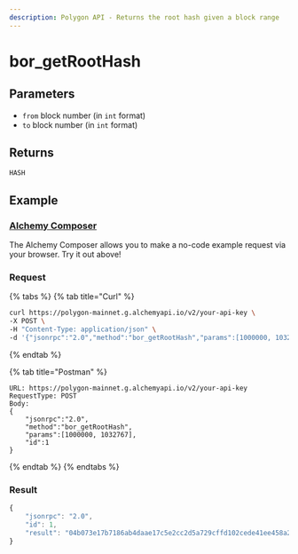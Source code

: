 ```yaml
---
description: Polygon API - Returns the root hash given a block range
---
```


# bor\_getRootHash

## Parameters

* `from` block number (in `int` format)
* `to` block number (in `int` format)

## Returns

`HASH`

## Example

### [Alchemy Composer](bor\_getroothash.md#parameters)

The Alchemy Composer allows you to make a no-code example request via your browser. Try it out above!

### Request

{% tabs %}
{% tab title="Curl" %}
```bash
curl https://polygon-mainnet.g.alchemyapi.io/v2/your-api-key \
-X POST \
-H "Content-Type: application/json" \
-d '{"jsonrpc":"2.0","method":"bor_getRootHash","params":[1000000, 1032767], "id":1}'
```
{% endtab %}

{% tab title="Postman" %}
```http
URL: https://polygon-mainnet.g.alchemyapi.io/v2/your-api-key
RequestType: POST
Body: 
{
    "jsonrpc":"2.0",
    "method":"bor_getRootHash",
    "params":[1000000, 1032767],
    "id":1
}
```
{% endtab %}
{% endtabs %}

### Result

```javascript
{
    "jsonrpc": "2.0",
    "id": 1,
    "result": "04b073e17b7186ab4daae17c5e2cc2d5a729cffd102cede41ee458a2d5573994"
}
```
